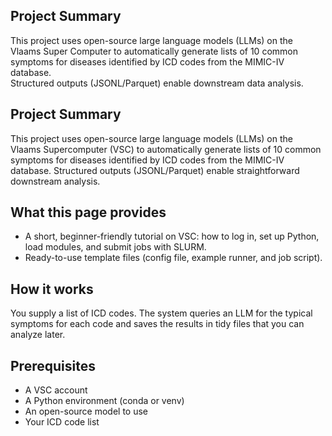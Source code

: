 ## Project Summary

This project uses open-source large language models (LLMs) on the Vlaams Super Computer to automatically generate lists of 10 common symptoms for diseases identified by ICD codes from the MIMIC-IV database.  
Structured outputs (JSONL/Parquet) enable downstream data analysis.

## Project Summary
This project uses open-source large language models (LLMs) on the Vlaams Supercomputer (VSC) to automatically generate lists of 10 common symptoms for diseases identified by ICD codes from the MIMIC-IV database. Structured outputs (JSONL/Parquet) enable straightforward downstream analysis.

## What this page provides

- A short, beginner-friendly tutorial on VSC: how to log in, set up Python, load modules, and submit jobs with SLURM.
- Ready-to-use template files (config file, example runner, and job script).

## How it works

You supply a list of ICD codes. The system queries an LLM for the typical symptoms for each code and saves the results in tidy files that you can analyze later.

## Prerequisites

- A VSC account
- A Python environment (conda or venv)
- An open-source model to use
- Your ICD code list
